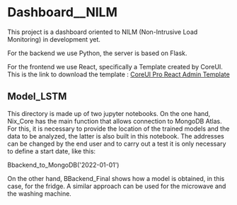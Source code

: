# Dashboard__NILM

This project is a dashboard oriented to NILM (Non-Intrusive Load Monitoring) in development yet.

For the backend we use Python, the server is based on Flask.

For the frontend we use React, specifically a Template created by CoreUI. This is the link to download the template : [CoreUI Pro React Admin Template](https://coreui.io/pro/react)

## Model_LSTM

This directory is made up of two jupyter notebooks. On the one hand, Nix_Core has the main function that allows connection to MongoDB Atlas. For this, it is necessary to provide the location of the trained models and the data to be analyzed, the latter is also built in this notebook. The addresses can be changed by the end user and to carry out a test it is only necessary to define a start date, like this:

Bbackend_to_MongoDB('2022-01-01')

On the other hand, BBackend_Final shows how a model is obtained, in this case, for the fridge. A similar approach can be used for the microwave and the washing machine.

